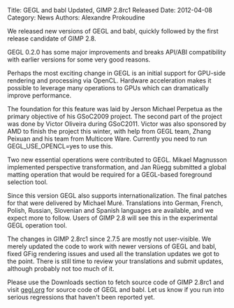 Title: GEGL and babl Updated, GIMP 2.8rc1 Released
Date: 2012-04-08
Category: News
Authors: Alexandre Prokoudine

We released new versions of GEGL and babl, quickly followed by the first release candidate of GIMP 2.8.

GEGL 0.2.0 has some major improvements and breaks API/ABI compatibility with earlier versions for some very good reasons.

Perhaps the most exciting change in GEGL is an initial support for GPU-side rendering and processing via OpenCL. Hardware acceleration makes it possible to leverage many operations to GPUs which can dramatically improve performance.

The foundation for this feature was laid by Jerson Michael Perpetua as the primary objective of his GSoC2009 project. The second part of the project was done by Victor Oliveira during GSoC2011. Victor was also sponsored by AMD to finish the project this winter, with help from GEGL team, Zhang Peixuan and his team from Multicore Ware. Currently you need to run GEGL_USE_OPENCL=yes to use this.

Two new essential operations were contributed to GEGL. Mikael Magnusson implemented perspective transformation, and Jan Rüegg submitted a global matting operation that would be required for a GEGL-based foreground selection tool.

Since this version GEGL also supports internationalization. The final patches for that were delivered by Michael Muré. Translations into German, French, Polish, Russian, Slovenian and Spanish languages are available, and we expect more to follow. Users of GIMP 2.8 will see this in the experimental GEGL operation tool.

The changes in GIMP 2.8rc1 since 2.7.5 are mostly not user-visible. We merely updated the code to work with newer versions of GEGL and babl, fixed GFig rendering issues and used all the translation updates we got to the point. There is still time to review your translations and submit updates, although probably not too much of it.

Please use the Downloads section to fetch source code of GIMP 2.8rc1 and visit [gegl.org](http://www.gegl.org/) for source code of GEGL and babl. Let us know if you run into serious regressions that haven't been reported yet.